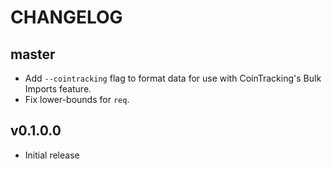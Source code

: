 # CHANGELOG


## master

* Add `--cointracking` flag to format data for use with CoinTracking's Bulk
  Imports feature.
* Fix lower-bounds for `req`.


## v0.1.0.0

* Initial release
